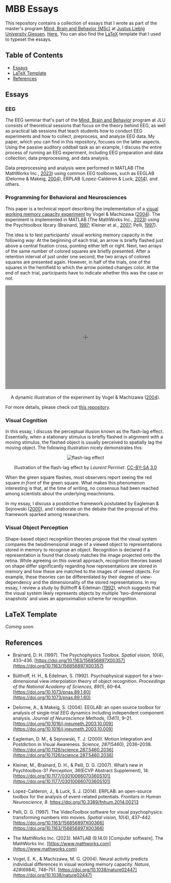 # MBB Essays

This repository contains a collection of essays that I wrote as part of the master's program [Mind, Brain and Behavior (MSc)](https://www.uni-giessen.de/de/studium/studienangebot/master/mbb) at [Justus Liebig University Giessen](https://www.uni-giessen.de/jlyou/en/index.html). [Here](latex-template), You can also find the [LaTeX](https://www.latex-project.org) template that I used to typeset the essays.

## Table of Contents

- [Essays](#essays)
- [LaTeX Template](#latex-template)
- [References](#references)

## Essays

### EEG

The EEG seminar that's part of the [Mind, Brain and Behavior](https://www.uni-giessen.de/de/studium/studienangebot/master/mbb) program at JLU consists of theoretical sessions that focus on the theory behind EEG, as well as practical lab sessions that teach students how to conduct EEG experiments and how to collect, preprocess, and analyze EEG data. My paper, which you can find in this repository, focuses on the latter aspects. Using the passive auditory oddball task as an example, I discuss the entire process of running an EEG experiment, including EEG preparation and data collection, data preprocessing, and data analysis.

Data preprocessing and analysis were performed in MATLAB (The MathWorks Inc., [2023](#matlab)) using common EEG toolboxes, such as EEGLAB (Delorme & Makeig, [2004](#eeglab)), ERPLAB (Lopez-Calderon & Luck, [2014](#erplab)), and others.

### Programming for Behavioral and Neurosciences

This paper is a technical report describing the implementation of a [visual working memory capacity experiment](https://github.com/mrvnthss/visual-working-memory-capacity) by Vogel & Machizawa ([2004](#vogel-machizawa)). The experiment is implemented in MATLAB (The MathWorks Inc., [2023](#matlab)) using the Psychtoolbox library (Brainard, [1997](#brainard-ptb); Kleiner et al., [2007](#kleiner-ptb); Pelli, [1997](#pelli-ptb)).

The idea is to test participants' visual working memory capacity in the following way: At the beginning of each trial, an arrow is briefly flashed just above a central fixation cross, pointing either left or right. Next, two arrays of the same number of colored squares are briefly presented. After a retention interval of just under one second, the two arrays of colored squares are presented again. However, in half of the trials, one of the squares in the hemifield to which the arrow pointed changes color. At the end of each trial, participants have to indicate whether this was the case or not. 

<div align="center">
    <img src="https://github.com/mrvnthss/visual-working-memory-capacity/blob/main/figures/experiment-demo.gif?raw=true" alt="trial-structure" width="600">
    <p>A dynamic illustration of the experiment by Vogel & Machizawa (<a href="#vogel-machizawa">2004</a>).</p>
</div>

For more details, please check out [this repository](https://github.com/mrvnthss/visual-working-memory-capacity).

### Visual Cognition

In this essay, I discuss the perceptual illusion known as the flash-lag effect. Essentially, when a stationary stimulus is briefly flashed in alignment with a moving stimulus, the flashed object is usually perceived to spatially lag the moving object. The following illustration nicely demonstrates this:

<div align="center">
    <img src="https://upload.wikimedia.org/wikipedia/commons/6/60/Flash_lag.gif" alt="flash-lag effect" width="600">
    <p>Illustration of the flash-lag effect by <i>Laurent Perrinet</i>. <a href="https://creativecommons.org/licenses/by-sa/3.0">CC-BY-SA 3.0</a></p>
</div>

When the green square flashes, most observers report seeing the red square *in front* of the green square. What makes this phenomenon interesting is that, at the time of writing, no consensus had been reached among scientists about the underlying meachnisms.

In my essay, I discuss a postdictive framework postulated by Eagleman & Sejnowski ([2000](#eagleman)), and I elaborate on the debate that the proposal of this framework sparked among researchers.

### Visual Object Perception

Shape-based object recognition theories propose that the visual system compares the twodimensional image of a viewed object to representations stored in memory to recognise an object. Recognition is declared if a representation is found that closely matches the image projected onto the retina. While agreeing on this overall approach, recognition theories based on shape differ significantly regarding how representations are stored in memory and how these are matched to the images of viewed objects. For example, these theories can be differentiated by their degree of view-dependency and the dimensionality of the stored representations. In my essay, I review a study by Bülthoff & Edelman ([1992](#buelthoff-edelman)), which suggests that the visual system likely represents objects by multiple 'two-dimensional snapshots' and uses an approximation scheme for recognition.

## LaTeX Template

*Coming soon.*

## References

- <a id='brainard-ptb'></a> Brainard, D. H. (1997). The Psychophysics Toolbox. *Spatial vision, 10*(4), 433–436. [https://doi.org/10.1163/156856897X00357](https://doi.org/10.1163/156856897X00357)

- <a id='buelthoff-edelman'></a> Bülthoff, H. H., & Edelman, S. (1992). Psychophysical support for a two-dimensional view interpolation theory of object recognition. *Proceedings of the National Academy of Sciences, 89*(1), 60–64. [https://doi.org/10.1073/pnas.89.1.60](https://doi.org/10.1073/pnas.89.1.60)

- <a id='eeglab'></a> Delorme, A., & Makeig, S. (2004). EEGLAB: an open source toolbox for analysis of single-trial EEG dynamics including independent component analysis. *Journal of Neuroscience Methods, 134*(1), 9–21. [https://doi.org/10.1016/j.jneumeth.2003.10.009](https://doi.org/10.1016/j.jneumeth.2003.10.009)

- <a id='eagleman'></a> Eagleman, D. M., & Sejnowski, T. J. (2000). Motion Integration and Postdiction in Visual Awareness. *Science, 287*(5460), 2036–2038. [https://doi.org/10.1126/science.287.5460.2036](https://doi.org/10.1126/science.287.5460.2036)

- <a id='kleiner-ptb'></a> Kleiner, M., Brainard, D. H., & Pelli, D. G. (2007). What’s new in Psychtoolbox-3? *Perception, 36*(ECVP Abstract Supplement), 14. [https://doi.org/10.1177/03010066070360S101](https://doi.org/10.1177/03010066070360S101)

- <a id='erplab'></a> Lopez-Calderon, J., & Luck, S. J. (2014). ERPLAB: an open-source toolbox for the analysis of event-related potentials. *Frontiers in Human Neuroscience, 8*. https://doi.org/10.3389/fnhum.2014.00213

- <a id='pelli-ptb'></a> Pelli, D. G. (1997). The VideoToolbox software for visual psychophysics: transforming numbers into movies. *Spatial vision, 10*(4), 437–442. [https://doi.org/10.1163/156856897X00366](https://doi.org/10.1163/156856897X00366)

- <a id='matlab'></a> The MathWorks Inc. (2023). MATLAB (9.14.0) [Computer software]. The MathWorks Inc. [https://www.mathworks.com](https://www.mathworks.com)

- <a id='vogel-machizawa'></a> Vogel, E. K., & Machizawa, M. G. (2004). Neural activity predicts individual differences in visual working memory capacity. *Nature, 428*(6984), 748–751. [https://doi.org/10.1038/nature02447](https://doi.org/10.1038/nature02447)

[def]: #references
